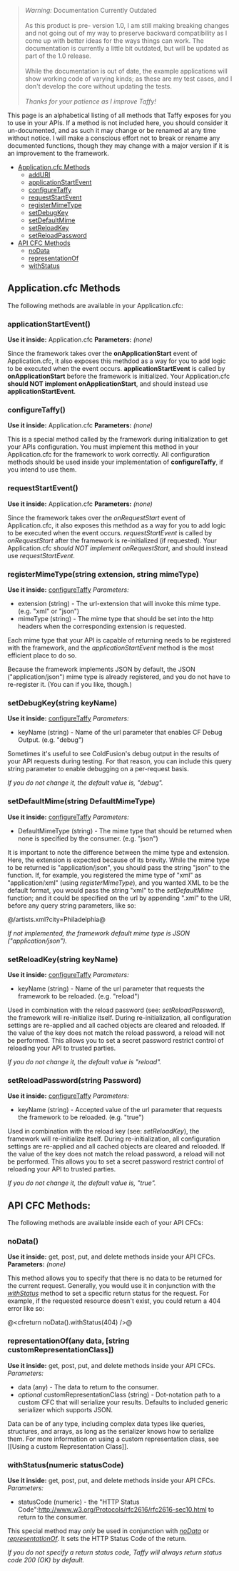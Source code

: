 >*Warning:* Documentation Currently Outdated<br/><br/>As this product is pre- version 1.0, I am still making breaking changes and not going out of my way to preserve backward compatibility as I come up with better ideas for the ways things can work. The documentation is currently a little bit outdated, but will be updated as part of the 1.0 release.<br/><br/>While the documentation is out of date, the example applications will show working code of varying kinds; as these are my test cases, and I don't develop the core without updating the tests.<br/><br/>_Thanks for your patience as I improve Taffy!_

This page is an alphabetical listing of all methods that Taffy exposes for you to use in your APIs. If a method is not included here, you should consider it un-documented, and as such it may change or be renamed at any time without notice. I will make a conscious effort not to break or rename any documented functions, though they may change with a major version if it is an improvement to the framework.

* <a href="#Application_cfc_Methods">Application.cfc Methods</a>
  * <a href="#addURI">addURI</a>
  * <a href="#applicationStartEvent">applicationStartEvent</a>
  * <a href="#configureTaffy">configureTaffy</a>
  * <a href="#requestStartEvent">requestStartEvent</a>
  * <a href="#registerMimeType">registerMimeType</a>
  * <a href="#setDebugKey">setDebugKey</a>
  * <a href="#setDefaultMime">setDefaultMime</a>
  * <a href="#setReloadKey">setReloadKey</a>
  * <a href="#setReloadPassword">setReloadPassword</a>
* <a href="#API_CFC_Methods">API CFC Methods</a>
  * <a href="#noData">noData</a>
  * <a href="#representationOf">representationOf</a>
  * <a href="#withStatus">withStatus</a>

<h2 id="Application_cfc_Methods">Application.cfc Methods</h2>

The following methods are available in your Application.cfc:

<h3 id="applicationStartEvent">applicationStartEvent()</h3>

**Use it inside:** Application.cfc
**Parameters:** _(none)_

Since the framework takes over the **onApplicationStart** event of Application.cfc, it also exposes this methdod as a way for you to add logic to be executed when the event occurs. **applicationStartEvent** is called by **onApplicationStart** before the framework is initialized. Your Application.cfc **should NOT implement onApplicationStart**, and should instead use **applicationStartEvent**.

<h3 id="configureTaffy">configureTaffy()</h3>

**Use it inside:** Application.cfc
**Parameters:** _(none)_

This is a special method called by the framework during initialization to get your APIs configuration. You must implement this method in your Application.cfc for the framework to work correctly. All configuration methods should be used inside your implementation of **configureTaffy**, if you intend to use them.

<h3 id="requestStartEvent">requestStartEvent()</h3>

**Use it inside:** Application.cfc
**Parameters:** _(none)_

Since the framework takes over the *onRequestStart* event of Application.cfc, it also exposes this methdod as a way for you to add logic to be executed when the event occurs. *requestStartEvent* is called by *onRequestStart* after the framework is re-initialized (if requested). Your Application.cfc *should NOT implement onRequestStart*, and should instead use *requestStartEvent*.

<h3 id="registerMimeType">registerMimeType(string extension, string mimeType)</h3>

**Use it inside:** <a href="#configureTaffy">configureTaffy</a>
*Parameters:*

* extension (string) - The url-extension that will invoke this mime type. (e.g. "xml" or "json")
* mimeType (string) - The mime type that should be set into the http headers when the corresponding extension is requested.

Each mime type that your API is capable of returning needs to be registered with the framework, and the *applicationStartEvent* method is the most efficient place to do so.

Because the framework implements JSON by default, the JSON ("application/json") mime type is already registered, and you do not have to re-register it. (You can if you like, though.)

<h3 id="setDebugKey">setDebugKey(string keyName)</h3>

**Use it inside:** <a href="#configureTaffy">configureTaffy</a>
*Parameters:*

* keyName (string) - Name of the url parameter that enables CF Debug Output. (e.g. "debug")

Sometimes it's useful to see ColdFusion's debug output in the results of your API requests during testing. For that reason, you can include this query string parameter to enable debugging on a per-request basis. 

_If you do not change it, the default value is, "debug"._

<h3 id="setDefaultMime">setDefaultMime(string DefaultMimeType)</h3>

**Use it inside:** <a href="#configureTaffy">configureTaffy</a>
*Parameters:*

* DefaultMimeType (string) - The mime type that should be returned when none is specified by the consumer. (e.g. "json")

It is important to note the difference between the mime type and extension. Here, the extension is expected because of its brevity. While the mime type to be returned is "application/json", you should pass the string "json" to the function. If, for example, you registered the mime type of "xml" as "application/xml" (using *registerMimeType*), and you wanted XML to be the default format, you would pass the string "xml" to the *setDefaultMime* function; and it could be specified on the url by appending ".xml" to the URI, before any query string parameters, like so:

@/artists.xml?city=Philadelphia@

_If not implemented, the framework default mime type is JSON ("application/json")._

<h3 id="setReloadKey">setReloadKey(string keyName)</h3>

**Use it inside:** <a href="#configureTaffy">configureTaffy</a>
*Parameters:*

* keyName (string) - Name of the url parameter that requests the framework to be reloaded. (e.g. "reload")

Used in combination with the reload password (see: *setReloadPassword*), the framework will re-initialize itself. During re-initialization, all configuration settings are re-applied and all cached objects are cleared and reloaded. If the value of the key does not match the reload password, a reload will not be performed. This allows you to set a secret password restrict control of reloading your API to trusted parties.

_If you do not change it, the default value is "reload"._

<h3 id="setReloadPassword">setReloadPassword(string Password)</h3>

**Use it inside:** <a href="#configureTaffy">configureTaffy</a>
*Parameters:*

* keyName (string) - Accepted value of the url parameter that requests the framework to be reloaded. (e.g. "true")

Used in combination with the reload key (see: *setReloadKey*), the framework will re-initialize itself. During re-initialization, all configuration settings are re-applied and all cached objects are cleared and reloaded. If the value of the key does not match the reload password, a reload will not be performed. This allows you to set a secret password restrict control of reloading your API to trusted parties.

_If you do not change it, the default value is, "true"._

<h2 id="API_CFC_Methods">API CFC Methods:</h2>

The following methods are available inside each of your API CFCs:

<h3 id="noData">noData()</h3>

**Use it inside:** get, post, put, and delete methods inside your API CFCs.
**Parameters:** _(none)_

This method allows you to specify that there is no data to be returned for the current request. Generally, you would use it in conjunction with the *<a href="#withStatus">withStatus</a>* method to set a specific return status for the request. For example, if the requested resource doesn't exist, you could return a 404 error like so:

@<cfreturn noData().withStatus(404) />@

<h3 id="representationOf">representationOf(any data, [string customRepresentationClass])</h3>

**Use it inside:** get, post, put, and delete methods inside your API CFCs.
*Parameters:*

* data (any) - The data to return to the consumer.
* _optional_ customRepresentationClass (string) - Dot-notation path to a custom CFC that will serialize your results. Defaults to included generic serializer which supports JSON.

Data can be of any type, including complex data types like queries, structures, and arrays, as long as the serializer knows how to serialize them. For more information on using a custom representation class, see [[Using a custom Representation Class]].

<h3 id="withStatus">withStatus(numeric statusCode)</h3>

**Use it inside:** get, post, put, and delete methods inside your API CFCs.
*Parameters:*

* statusCode (numeric) - the "HTTP Status Code":http://www.w3.org/Protocols/rfc2616/rfc2616-sec10.html to return to the consumer.

This special method may _*only*_ be used in conjunction with *<a href="#noData">noData</a>* or *<a href="#representationOf">representationOf</a>*. It sets the HTTP Status Code of the return.

_If you do not specify a return status code, Taffy will always return status code 200 (OK) by default._